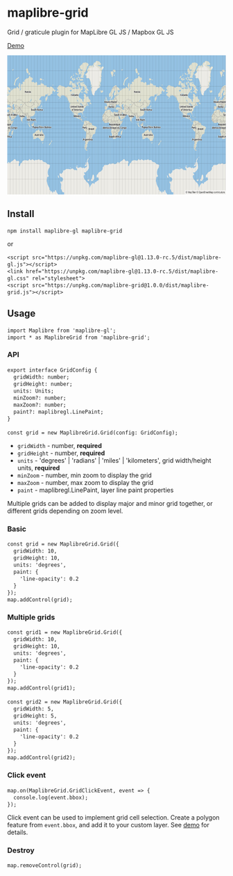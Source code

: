 # maplibre-grid

Grid / graticule plugin for MapLibre GL JS / Mapbox GL JS

[Demo](https://labs.maptiler.com/maplibre-grid/)

<img src="docs/screenshot@2x.jpg" alt="Screenshot" width="640" height="320">

## Install

```
npm install maplibre-gl maplibre-grid
```

or

```
<script src="https://unpkg.com/maplibre-gl@1.13.0-rc.5/dist/maplibre-gl.js"></script>
<link href="https://unpkg.com/maplibre-gl@1.13.0-rc.5/dist/maplibre-gl.css" rel="stylesheet">
<script src="https://unpkg.com/maplibre-grid@1.0.0/dist/maplibre-grid.js"></script>
```

## Usage

```
import Maplibre from 'maplibre-gl';
import * as MaplibreGrid from 'maplibre-grid';
```

### API

```
export interface GridConfig {
  gridWidth: number;
  gridHeight: number;
  units: Units;
  minZoom?: number;
  maxZoom?: number;
  paint?: maplibregl.LinePaint;
}

const grid = new MaplibreGrid.Grid(config: GridConfig);
```

- `gridWidth` - number, **required**
- `gridHeight` - number, **required**
- `units` - 'degrees' | 'radians' | 'miles' | 'kilometers', grid width/height units, **required**
- `minZoom` - number, min zoom to display the grid
- `maxZoom` - number, max zoom to display the grid
- `paint` - maplibregl.LinePaint, layer line paint properties

Multiple grids can be added to display major and minor grid together, or different grids depending on zoom level.

### Basic

```
const grid = new MaplibreGrid.Grid({
  gridWidth: 10,
  gridHeight: 10,
  units: 'degrees',
  paint: {
    'line-opacity': 0.2
  }
});
map.addControl(grid);
```

### Multiple grids

```
const grid1 = new MaplibreGrid.Grid({
  gridWidth: 10,
  gridHeight: 10,
  units: 'degrees',
  paint: {
    'line-opacity': 0.2
  }
});
map.addControl(grid1);

const grid2 = new MaplibreGrid.Grid({
  gridWidth: 5,
  gridHeight: 5,
  units: 'degrees',
  paint: {
    'line-opacity': 0.2
  }
});
map.addControl(grid2);
```
### Click event

```
map.on(MaplibreGrid.GridClickEvent, event => {
  console.log(event.bbox);
});
```

Click event can be used to implement grid cell selection. Create a polygon feature from `event.bbox`, and add it to your custom layer. See [demo](https://labs.maptiler.com/maplibre-grid/) for details.

### Destroy

```
map.removeControl(grid);
```
